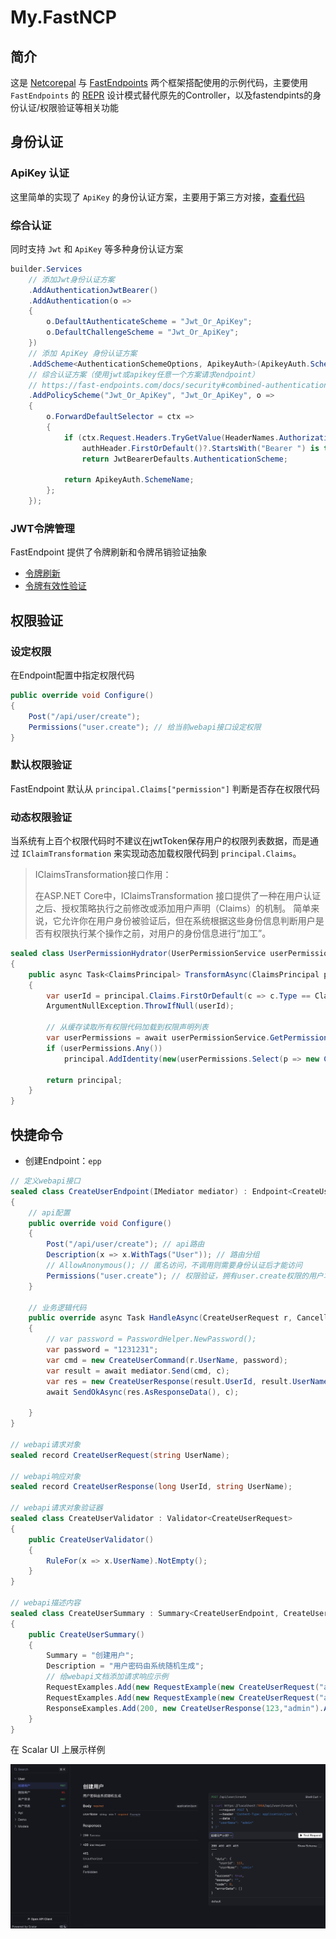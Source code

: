 # My.FastNCP

## 简介

这是 [Netcorepal](https://github.com/netcorepal/netcorepal-cloud-framework) 与 [FastEndpoints](https://github.com/FastEndpoints/FastEndpoints) 两个框架搭配使用的示例代码，主要使用 `FastEndpoints` 的 [REPR](https://deviq.com/design-patterns/repr-design-pattern) 设计模式替代原先的Controller，以及fastendpints的身份认证/权限验证等相关功能

## 身份认证

### ApiKey 认证

这里简单的实现了 `ApiKey` 的身份认证方案，主要用于第三方对接，[查看代码](https://github.com/9kbx/ncp-fastendpoint/blob/main/src/My.FastNCP.Web/AspNetCore/ApiKey/ApikeyAuth.cs)

### 综合认证

同时支持 `Jwt` 和 `ApiKey` 等多种身份认证方案

```csharp
builder.Services
    // 添加Jwt身份认证方案
    .AddAuthenticationJwtBearer()
    .AddAuthentication(o =>
    {
        o.DefaultAuthenticateScheme = "Jwt_Or_ApiKey";
        o.DefaultChallengeScheme = "Jwt_Or_ApiKey";
    })
    // 添加 ApiKey 身份认证方案
    .AddScheme<AuthenticationSchemeOptions, ApikeyAuth>(ApikeyAuth.SchemeName, null)
    // 综合认证方案（使用jwt或apikey任意一个方案请求endpoint）
    // https://fast-endpoints.com/docs/security#combined-authentication-scheme
    .AddPolicyScheme("Jwt_Or_ApiKey", "Jwt_Or_ApiKey", o =>
    {
        o.ForwardDefaultSelector = ctx =>
        {
            if (ctx.Request.Headers.TryGetValue(HeaderNames.Authorization, out var authHeader) &&
                authHeader.FirstOrDefault()?.StartsWith("Bearer ") is true)
                return JwtBearerDefaults.AuthenticationScheme;

            return ApikeyAuth.SchemeName;
        };
    });
```

### JWT令牌管理

FastEndpoint 提供了令牌刷新和令牌吊销验证抽象

- [令牌刷新](https://fast-endpoints.com/docs/security#jwt-refresh-tokens)
- [令牌有效性验证](https://fast-endpoints.com/docs/security#jwt-token-revocation)

## 权限验证

### 设定权限

在Endpoint配置中指定权限代码

```csharp
public override void Configure()
{
    Post("/api/user/create");
    Permissions("user.create"); // 给当前webapi接口设定权限
}
```

### 默认权限验证

FastEndpoint 默认从 `principal.Claims["permission"]` 判断是否存在权限代码

### 动态权限验证

当系统有上百个权限代码时不建议在jwtToken保存用户的权限列表数据，而是通过 `IClaimTransformation` 来实现动态加载权限代码到 `principal.Claims`。

> IClaimsTransformation接口作用：
> 
> 在ASP.NET Core中，IClaimsTransformation 接口提供了一种在用户认证之后、授权策略执行之前修改或添加用户声明（Claims）的机制。
> 简单来说，它允许你在用户身份被验证后，但在系统根据这些身份信息判断用户是否有权限执行某个操作之前，对用户的身份信息进行“加工”。

```csharp
sealed class UserPermissionHydrator(UserPermissionService userPermissionService) : IClaimsTransformation
{
    public async Task<ClaimsPrincipal> TransformAsync(ClaimsPrincipal principal)
    {
        var userId = principal.Claims.FirstOrDefault(c => c.Type == ClaimTypes.NameIdentifier)?.Value;
        ArgumentNullException.ThrowIfNull(userId);

        // 从缓存读取所有权限代码加载到权限声明列表
        var userPermissions = await userPermissionService.GetPermissionsForUser(userId);
        if (userPermissions.Any())
            principal.AddIdentity(new(userPermissions.Select(p => new Claim("permissions", p))));

        return principal;
    }
}
```

## 快捷命令

+ 创建Endpoint：`epp`

```csharp
// 定义webapi接口
sealed class CreateUserEndpoint(IMediator mediator) : Endpoint<CreateUserRequest, ResponseData<CreateUserResponse>>
{
    // api配置
    public override void Configure()
    {
        Post("/api/user/create"); // api路由
        Description(x => x.WithTags("User")); // 路由分组
        // AllowAnonymous(); // 匿名访问，不调用则需要身份认证后才能访问
        Permissions("user.create"); // 权限验证，拥有user.create权限的用户才能访问
    }

    // 业务逻辑代码
    public override async Task HandleAsync(CreateUserRequest r, CancellationToken c)
    {
        // var password = PasswordHelper.NewPassword();
        var password = "1231231";
        var cmd = new CreateUserCommand(r.UserName, password);
        var result = await mediator.Send(cmd, c);
        var res = new CreateUserResponse(result.UserId, result.UserName);
        await SendOkAsync(res.AsResponseData(), c);
        
    }
}

// webapi请求对象
sealed record CreateUserRequest(string UserName);

// webapi响应对象
sealed record CreateUserResponse(long UserId, string UserName);

// webapi请求对象验证器
sealed class CreateUserValidator : Validator<CreateUserRequest>
{
    public CreateUserValidator()
    {
        RuleFor(x => x.UserName).NotEmpty();
    }
}

// webapi描述内容
sealed class CreateUserSummary : Summary<CreateUserEndpoint, CreateUserRequest>
{
    public CreateUserSummary()
    {
        Summary = "创建用户";
        Description = "用户密码由系统随机生成";
        // 给webapi文档添加请求响应示例
        RequestExamples.Add(new RequestExample(new CreateUserRequest("admin"), "创建用户示例1"));
        RequestExamples.Add(new RequestExample(new CreateUserRequest("admin22"), "创建用户示例2"));
        ResponseExamples.Add(200, new CreateUserResponse(123,"admin").AsResponseData());
    }
}
```

在 Scalar UI 上展示样例

![创建用户](assets/scalar-ui-create-user.jpg)